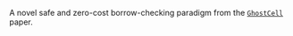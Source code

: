 
A novel safe and zero-cost borrow-checking paradigm from the
[`GhostCell`](https://plv.mpi-sws.org/rustbelt/ghostcell/) paper.
